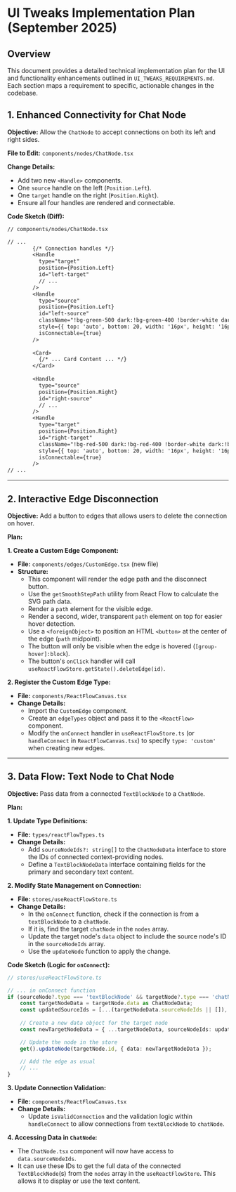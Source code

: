 # UI Tweaks Implementation Plan (September 2025)

## Overview

This document provides a detailed technical implementation plan for the UI and functionality enhancements outlined in `UI_TWEAKS_REQUIREMENTS.md`. Each section maps a requirement to specific, actionable changes in the codebase.


## 1. Enhanced Connectivity for Chat Node

**Objective:** Allow the `ChatNode` to accept connections on both its left and right sides.

**File to Edit:** `components/nodes/ChatNode.tsx`

**Change Details:**
- Add two new `<Handle>` components.
- One `source` handle on the left (`Position.Left`).
- One `target` handle on the right (`Position.Right`).
- Ensure all four handles are rendered and connectable.

**Code Sketch (Diff):**
```diff
// components/nodes/ChatNode.tsx

// ...
        {/* Connection handles */}
        <Handle
          type="target"
          position={Position.Left}
          id="left-target"
          // ...
        />
        <Handle
          type="source"
          position={Position.Left}
          id="left-source"
          className="!bg-green-500 dark:!bg-green-400 !border-white dark:!border-slate-900"
          style={{ top: 'auto', bottom: 20, width: '16px', height: '16px' }}
          isConnectable={true}
        />
        
        <Card>
          {/* ... Card Content ... */}
        </Card>
        
        <Handle
          type="source" 
          position={Position.Right}
          id="right-source"
          // ...
        />
        <Handle
          type="target"
          position={Position.Right}
          id="right-target"
          className="!bg-red-500 dark:!bg-red-400 !border-white dark:!border-slate-900"
          style={{ top: 'auto', bottom: 20, width: '16px', height: '16px' }}
          isConnectable={true}
        />
// ...
```

---

## 2. Interactive Edge Disconnection

**Objective:** Add a button to edges that allows users to delete the connection on hover.

**Plan:**

**1. Create a Custom Edge Component:**
   - **File:** `components/edges/CustomEdge.tsx` (new file)
   - **Structure:**
     - This component will render the edge path and the disconnect button.
     - Use the `getSmoothStepPath` utility from React Flow to calculate the SVG path data.
     - Render a `path` element for the visible edge.
     - Render a second, wider, transparent `path` element on top for easier hover detection.
     - Use a `<foreignObject>` to position an HTML `<button>` at the center of the edge (`path` midpoint).
     - The button will only be visible when the edge is hovered (`[group-hover]:block`).
     - The button's `onClick` handler will call `useReactFlowStore.getState().deleteEdge(id)`.

**2. Register the Custom Edge Type:**
   - **File:** `components/ReactFlowCanvas.tsx`
   - **Change Details:**
     - Import the `CustomEdge` component.
     - Create an `edgeTypes` object and pass it to the `<ReactFlow>` component.
     - Modify the `onConnect` handler in `useReactFlowStore.ts` (or `handleConnect` in `ReactFlowCanvas.tsx`) to specify `type: 'custom'` when creating new edges.

---

## 3. Data Flow: Text Node to Chat Node

**Objective:** Pass data from a connected `TextBlockNode` to a `ChatNode`.

**Plan:**

**1. Update Type Definitions:**
   - **File:** `types/reactFlowTypes.ts`
   - **Change Details:**
     - Add `sourceNodeIds?: string[]` to the `ChatNodeData` interface to store the IDs of connected context-providing nodes.
     - Define a `TextBlockNodeData` interface containing fields for the primary and secondary text content.

**2. Modify State Management on Connection:**
   - **File:** `stores/useReactFlowStore.ts`
   - **Change Details:**
     - In the `onConnect` function, check if the connection is from a `textBlockNode` to a `chatNode`.
     - If it is, find the target `chatNode` in the `nodes` array.
     - Update the target node's `data` object to include the source node's ID in the `sourceNodeIds` array.
     - Use the `updateNode` function to apply the change.

**Code Sketch (Logic for `onConnect`):**
```typescript
// stores/useReactFlowStore.ts

// ... in onConnect function
if (sourceNode?.type === 'textBlockNode' && targetNode?.type === 'chatNode') {
    const targetNodeData = targetNode.data as ChatNodeData;
    const updatedSourceIds = [...(targetNodeData.sourceNodeIds || []), sourceNode.id];
    
    // Create a new data object for the target node
    const newTargetNodeData = { ...targetNodeData, sourceNodeIds: updatedSourceIds };

    // Update the node in the store
    get().updateNode(targetNode.id, { data: newTargetNodeData });

    // Add the edge as usual
    // ...
}
```

**3. Update Connection Validation:**
   - **File:** `components/ReactFlowCanvas.tsx`
   - **Change Details:**
     - Update `isValidConnection` and the validation logic within `handleConnect` to allow connections from `textBlockNode` to `chatNode`.

**4. Accessing Data in `ChatNode`:**
   - The `ChatNode.tsx` component will now have access to `data.sourceNodeIds`.
   - It can use these IDs to get the full data of the connected `TextBlockNode`(s) from the `nodes` array in the `useReactFlowStore`. This allows it to display or use the text content.
